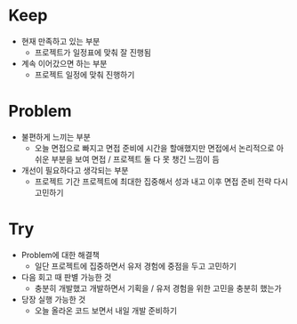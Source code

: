 # Keep

- 현재 만족하고 있는 부분
  - 프로젝트가 일정표에 맞춰 잘 진행됨
- 계속 이어갔으면 하는 부분
  - 프로젝트 일정에 맞춰 진행하기

# Problem

- 불편하게 느끼는 부분
  - 오늘 면접으로 빠지고 면접 준비에 시간을 할애했지만 면접에서 논리적으로 아쉬운 부분을 보여 면접 / 프로젝트 둘 다 못 챙긴 느낌이 듬
- 개선이 필요하다고 생각되는 부분
  - 프로젝트 기간 프로젝트에 최대한 집중해서 성과 내고 이후 면접 준비 전략 다시 고민하기

# Try

- Problem에 대한 해결책
  - 일단 프로젝트에 집중하면서 유저 경험에 중점을 두고 고민하기
- 다음 회고 때 판별 가능한 것
  - 충분히 개발했고 개발하면서 기획을 / 유저 경험을 위한 고민을 충분히 했는가
- 당장 실행 가능한 것
  - 오늘 올라온 코드 보면서 내일 개발 준비하기
